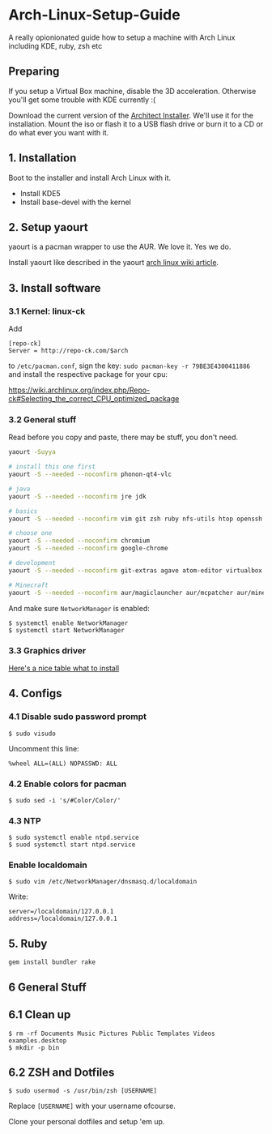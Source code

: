 # Arch-Linux-Setup-Guide
A really opionionated guide how to setup a machine with Arch Linux including KDE, ruby, zsh etc


## Preparing

If you setup a Virtual Box machine, disable the 3D acceleration. Otherwise you'll get some trouble with KDE currently :(

Download the current version of the [Architect Installer](http://sourceforge.net/projects/architect-linux/). We'll use it for the installation. Mount the iso or flash it to a USB flash drive or burn it to a CD or do what ever you want with it.


## 1. Installation

Boot to the installer and install Arch Linux  with it.

-  Install KDE5
-  Install base-devel with the kernel


## 2. Setup yaourt

yaourt is a pacman wrapper to use the AUR. We love it. Yes we do.

Install yaourt like described in the yaourt [arch linux wiki article](https://wiki.archlinux.de/title/Yaourt).


## 3. Install software

### 3.1 Kernel: linux-ck

Add

```
[repo-ck]
Server = http://repo-ck.com/$arch
```

to `/etc/pacman.conf`, sign the key: `sudo pacman-key -r 79BE3E4300411886` and install the respective package for your cpu:

https://wiki.archlinux.org/index.php/Repo-ck#Selecting_the_correct_CPU_optimized_package


### 3.2 General stuff

Read before you copy and paste, there may be stuff, you don't need.

```bash
yaourt -Suyya

# install this one first
yaourt -S --needed --noconfirm phonon-qt4-vlc

# java
yaourt -S --needed --noconfirm jre jdk

# basics
yaourt -S --needed --noconfirm vim git zsh ruby nfs-utils htop openssh autofs libnewt yakuake wget crystal keepassx2 openvpn etherwake sysstat nodejs lame k3b kdeartwork kdebase kdegraphics kdemultimedia kdenetwork kdesdk kdeutils plasma-nm gtk-engines gtk2 gtk3 qt4 qt5 breeze-kde4 adobe-source-code-pro-fonts gimp libreoffice-still aspell-de hunspell hunspell-de hunspell-en thunderbird firefox owncloud-client ksshaskpass corkscrew bind-tools mesa-demos ttf-dejavu ttf-mac-fonts ttf-ms-fonts ttf-google-fonts-git xmlstarlet lshw cvs npm sshfs truecrypt vinagre oh-my-zsh zsh-syntax-highlighting tk x11vnc pyqt5-common python-pyqt5 winetricks lshw

# choose one
yaourt -S --needed --noconfirm chromium
yaourt -S --needed --noconfirm google-chrome

# development
yaourt -S --needed --noconfirm git-extras agave atom-editor virtualbox maven rubymine tomcat8 mariadb-clients mariadb  libmariadbclient intellij-idea-ultimate-edition postgresql meteor-js ansible curlftpfs

# Minecraft
yaourt -S --needed --noconfirm aur/magiclauncher aur/mcpatcher aur/minecraft
```

And make sure `NetworkManager` is enabled:

```
$ systemctl enable NetworkManager
$ systemctl start NetworkManager
```

### 3.3 Graphics driver

[Here's a nice table what to install](http://www.linuxveda.com/2015/04/20/arch-linux-tutorial-manual/13/)


## 4. Configs

### 4.1 Disable sudo password prompt

```
$ sudo visudo
```

Uncomment this line:

```
%wheel ALL=(ALL) NOPASSWD: ALL
```

### 4.2 Enable colors for pacman

```
$ sudo sed -i 's/#Color/Color/'
```


### 4.3 NTP

```
$ sudo systemctl enable ntpd.service
$ suod systemctl start ntpd.service
```


### Enable localdomain

```
$ sudo vim /etc/NetworkManager/dnsmasq.d/localdomain
```

Write:

```
server=/localdomain/127.0.0.1
address=/localdomain/127.0.0.1
```


## 5. Ruby

```
gem install bundler rake
```


## 6 General Stuff

## 6.1 Clean up

```
$ rm -rf Documents Music Pictures Public Templates Videos examples.desktop
$ mkdir -p bin
```

## 6.2 ZSH and Dotfiles

```
$ sudo usermod -s /usr/bin/zsh [USERNAME]
```

Replace `[USERNAME]` with your username ofcourse.

Clone your personal dotfiles and setup 'em up.
